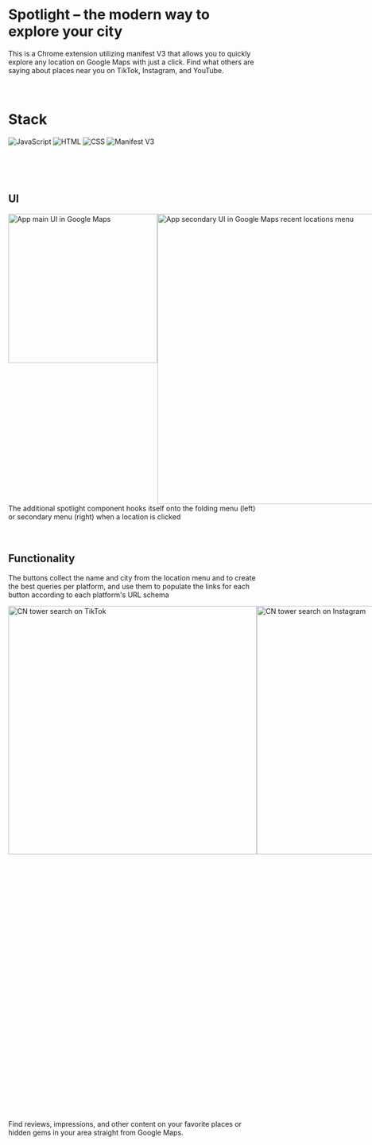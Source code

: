 # Spotlight – the modern way to explore your city

This is a Chrome extension utilizing manifest V3 that allows you to quickly explore any location on Google Maps with just a click.
Find what others are saying about places near you on TikTok, Instagram, and YouTube.
<br><br><br>

# Stack
![JavaScript](https://img.shields.io/badge/JavaScript-F7DF1E?style=for-the-badge&logo=javascript&logoColor=black)
![HTML](https://img.shields.io/badge/HTML5-E34F26?style=for-the-badge&logo=html5&logoColor=white)
![CSS](https://img.shields.io/badge/CSS3-1572B6?style=for-the-badge&logo=css3&logoColor=white)
![Manifest V3](https://img.shields.io/badge/Manifest-V3-blue?style=for-the-badge)

<br><br><br>

## UI
<div style="display: flex;">
  <img src="https://i.imgur.com/SWsNc2y.png" alt="App main UI in Google Maps" width="300"/>
  <img src="https://i.imgur.com/GQayVG4.png" alt="App secondary UI in Google Maps recent locations menu" width="584"/>
</div>
The additional spotlight component hooks itself onto the folding menu (left) or secondary menu (right) when a location is clicked
<br><br><br>

## Functionality
The buttons collect the name and city from the location menu and to create the best queries per platform, and use them to populate the links for each button according to each platform's URL schema

<div style="display: flex;">
  <img src="https://i.imgur.com/xEr0GMq.png" alt="CN tower search on TikTok" width="500"/>
  <img src="https://i.imgur.com/1O558GE.png" alt="CN tower search on Instagram" width="500"/>
  <img src="https://i.imgur.com/cIQP97i.png" alt="CN tower search on YouTube" width="1000"/>
</div>
<br><br>
Find reviews, impressions, and other content on your favorite places or hidden gems in your area straight from Google Maps.
